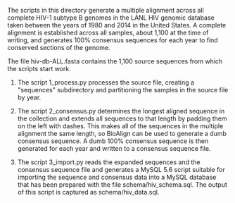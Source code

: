 
The scripts in this directory generate a multiple alignment across
all complete HIV-1 subtype B genomes in the LANL HIV genomic database
taken between the years of 1980 and 2014 in the United States.  A
complete alignment is established across all samples, about 1,100 at
the time of writing, and generates 100% consensus sequences for each
year to find conserved sections of the genome.

The file hiv-db-ALL.fasta contains the 1,100 source sequences from
which the scripts start work.

1.  The script 1_process.py processes the source file, creating a
    "sequences" subdirectory and partitioning the samples in the
    source file by year.

2.  The script 2_consensus.py determines the longest aligned 
    sequence in the collection and extends all sequences to that
    length by padding them on the left with dashes.  This makes all
    of the sequences in the multiple alignment the same length, so
    BioAlign can be used to generate a dumb consensus sequence.
    A dumb 100% consensus sequence is then generated for each year
    and written to a consensus sequence file.

3.  The script 3_import.py reads the expanded sequences and the
    consensus sequence file and generates a MySQL 5.6 script suitable
    for importing the sequence and consensus data into a MySQL database
    that has been prepared with the file schema/hiv_schema.sql.
    The output of this script is captured as schema/hiv_data.sql.
